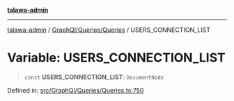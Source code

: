 [**talawa-admin**](../../../../README.md)

***

[talawa-admin](../../../../README.md) / [GraphQl/Queries/Queries](../README.md) / USERS\_CONNECTION\_LIST

# Variable: USERS\_CONNECTION\_LIST

> `const` **USERS\_CONNECTION\_LIST**: `DocumentNode`

Defined in: [src/GraphQl/Queries/Queries.ts:750](https://github.com/gautam-divyanshu/talawa-admin/blob/9fef64ff9fb30eb3195cc9100606d8b7a89bca79/src/GraphQl/Queries/Queries.ts#L750)
